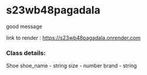 # s23wb48pagadala
good message

link to render : https://s23wb48pagadala.onrender.com

### Class details:
Shoe
shoe_name - string
size      - number
brand     - string


